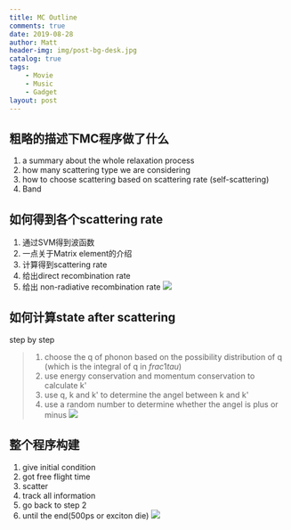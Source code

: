 ```yaml
---
title: MC Outline
comments: true
date: 2019-08-28
author: Matt
header-img: img/post-bg-desk.jpg
catalog: true
tags:
    - Movie
    - Music
    - Gadget
layout: post
---
```


## 粗略的描述下MC程序做了什么
1. a summary about the whole relaxation process
2. how many scattering type we are considering
3. how to choose scattering based on scattering rate (self-scattering)
4. Band 

## 如何得到各个scattering rate

1. 通过SVM得到波函数
2. 一点关于Matrix element的介绍
3. 计算得到scattering rate
4. 给出direct recombination rate
5. 给出 non-radiative recombination rate
![](https://i.imgur.com/UTvXwRW.jpg)
## 如何计算state after scattering
step by step
> 1. choose the q of phonon based on the possibility distribution of q (which is the integral of q in $frac1tau$)
> 2. use energy conservation and momentum conservation to calculate k'
> 3. use q, k and k' to determine the angel between k and k'
> 4. use a random number to determine whether the angel is plus or minus
![](https://i.imgur.com/gIwCgzX.jpg)
## 整个程序构建
1. give initial condition
2. got free flight time
3. scatter
4. track all information
5. go back to step 2
6. until the end(500ps or exciton die)
![](https://i.imgur.com/rjEaKUG.jpg)


